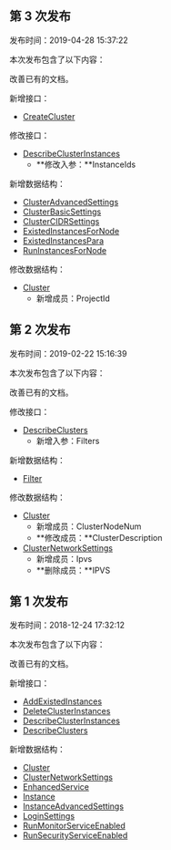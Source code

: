 ## 第 3 次发布

发布时间：2019-04-28 15:37:22

本次发布包含了以下内容：

改善已有的文档。

新增接口：

* [CreateCluster](https://cloud.tencent.com/document/api/457/34527)

修改接口：

* [DescribeClusterInstances](https://cloud.tencent.comhttps://cloud.tencent.com/document/api/457/31863)
	* **修改入参：**InstanceIds

新增数据结构：

* [ClusterAdvancedSettings](https://cloud.tencent.comhttps://cloud.tencent.comhttps://cloud.tencent.comhttps://cloud.tencent.com/document/api/457/31866#ClusterAdvancedSettings)
* [ClusterBasicSettings](https://cloud.tencent.comhttps://cloud.tencent.comhttps://cloud.tencent.comhttps://cloud.tencent.com/document/api/457/31866#ClusterBasicSettings)
* [ClusterCIDRSettings](https://cloud.tencent.comhttps://cloud.tencent.comhttps://cloud.tencent.comhttps://cloud.tencent.com/document/api/457/31866#ClusterCIDRSettings)
* [ExistedInstancesForNode](https://cloud.tencent.com/document/api/457/31866#ExistedInstancesForNode)
* [ExistedInstancesPara](https://cloud.tencent.com/document/api/457/31866#ExistedInstancesPara)
* [RunInstancesForNode](https://cloud.tencent.com/document/api/457/31866#RunInstancesForNode)

修改数据结构：

* [Cluster](https://cloud.tencent.comhttps://cloud.tencent.comhttps://cloud.tencent.com/document/api/457/31866#Cluster)
	* 新增成员：ProjectId

## 第 2 次发布

发布时间：2019-02-22 15:16:39

本次发布包含了以下内容：

改善已有的文档。

修改接口：

* [DescribeClusters](https://cloud.tencent.comhttps://cloud.tencent.com/document/api/457/31862)
	* 新增入参：Filters

新增数据结构：

* [Filter](https://cloud.tencent.com/document/api/457/31866#Filter)

修改数据结构：

* [Cluster](https://cloud.tencent.comhttps://cloud.tencent.comhttps://cloud.tencent.com/document/api/457/31866#Cluster)
	* 新增成员：ClusterNodeNum
	* **修改成员：**ClusterDescription
* [ClusterNetworkSettings](https://cloud.tencent.comhttps://cloud.tencent.comhttps://cloud.tencent.comhttps://cloud.tencent.comhttps://cloud.tencent.com/document/api/457/31866#ClusterNetworkSettings)
	* 新增成员：Ipvs
	* **删除成员：**IPVS

## 第 1 次发布

发布时间：2018-12-24 17:32:12

本次发布包含了以下内容：

改善已有的文档。

新增接口：

* [AddExistedInstances](https://cloud.tencent.com/document/api/457/31865)
* [DeleteClusterInstances](https://cloud.tencent.com/document/api/457/31864)
* [DescribeClusterInstances](https://cloud.tencent.comhttps://cloud.tencent.com/document/api/457/31863)
* [DescribeClusters](https://cloud.tencent.comhttps://cloud.tencent.com/document/api/457/31862)

新增数据结构：

* [Cluster](https://cloud.tencent.comhttps://cloud.tencent.comhttps://cloud.tencent.com/document/api/457/31866#Cluster)
* [ClusterNetworkSettings](https://cloud.tencent.comhttps://cloud.tencent.comhttps://cloud.tencent.comhttps://cloud.tencent.comhttps://cloud.tencent.com/document/api/457/31866#ClusterNetworkSettings)
* [EnhancedService](https://cloud.tencent.com/document/api/457/31866#EnhancedService)
* [Instance](https://cloud.tencent.com/document/api/457/31866#Instance)
* [InstanceAdvancedSettings](https://cloud.tencent.comhttps://cloud.tencent.com/document/api/457/31866#InstanceAdvancedSettings)
* [LoginSettings](https://cloud.tencent.com/document/api/457/31866#LoginSettings)
* [RunMonitorServiceEnabled](https://cloud.tencent.com/document/api/457/31866#RunMonitorServiceEnabled)
* [RunSecurityServiceEnabled](https://cloud.tencent.com/document/api/457/31866#RunSecurityServiceEnabled)

